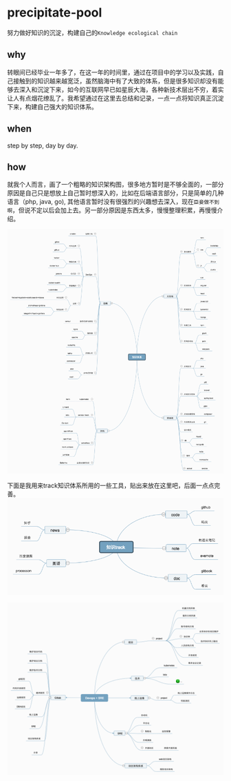 # precipitate-pool
努力做好知识的沉淀，构建自己的`Knowledge ecological chain`

## why
转眼间已经毕业一年多了，在这一年的时间里，通过在项目中的学习以及实践，自己接触到的知识越来越宽泛，虽然脑海中有了大致的体系，但是很多知识却没有能够去深入和沉淀下来，如今的互联网早已如星辰大海，各种新技术层出不穷，着实让人有点烟花缭乱了。我希望通过在这里去总结和记录，一点一点将知识真正沉淀下来，构建自己强大的知识体系。

## when
step by step, day by day.

## how
就我个人而言，画了一个粗略的知识架构图，很多地方暂时是不够全面的，一部分原因是自己只是想放上自己暂时想深入的，比如在后端语言部分，只是简单的几种语言（php, java, go), 其他语言暂时没有很强烈的兴趣想去深入，现在`臣妾做不到啊`，但说不定以后会加上去。另一部分原因是东西太多，慢慢整理积累，再慢慢介绍。

![Knowledge ecological chain](https://github.com/caijinhai/precipitate-pool/blob/master/images/知识体系.png)

下面是我用来track知识体系所用的一些工具，贴出来放在这里吧，后面一点点完善。
![知识track](https://github.com/caijinhai/precipitate-pool/blob/master/images/知识track.png)


![Devops + SRE](https://github.com/caijinhai/precipitate-pool/blob/master/images/Devops_SRE.png)

